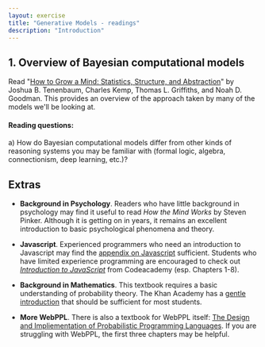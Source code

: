 ```yaml
---
layout: exercise
title: "Generative Models - readings"
description: "Introduction" 
---
```


## 1. Overview of Bayesian computational models

Read "[How to Grow a Mind: Statistics, Structure, and Abstraction](http://science.sciencemag.org/content/331/6022/1279)" by Joshua B. Tenenbaum, Charles Kemp, Thomas L. Griffiths, and Noah D. Goodman. This provides an overview of the approach taken by many of the models we'll be looking at.

#### Reading questions:
a) How do Bayesian computational models differ from other kinds of reasoning systems you may be familiar with (formal logic, algebra, connectionism, deep learning, etc.)?

## Extras

* **Background in Psychology**. Readers who have little background in psychology may find it useful to read *How the Mind Works* by Steven Pinker. Although it is getting on in years, it remains an excellent introduction to basic psychological phenomena and theory. 

* **Javascript**. Experienced programmers who need an introduction to Javascript may find the [appendix on Javascript](13-appendix-js-basics.html) sufficient. Students who have limited experience programming are encouraged to check out [*Introduction to JavaScript*](https://www.codecademy.com/learn/introduction-to-javascript) from Codeacademy (esp. Chapters 1-8). 

* **Background in Mathematics**. This textbook requires a basic understanding of probability theory. The Khan Academy has a [gentle introduction](https://www.khanacademy.org/math/statistics-probability/probability-library) that should be sufficient for most students. 

* **More WebPPL**. There is also a textbook for WebPPL itself: [The Design and Impliementation of Probabilistic Programming Languages](http://dippl.org/). If you are struggling with WebPPL, the first three chapters may be helpful.